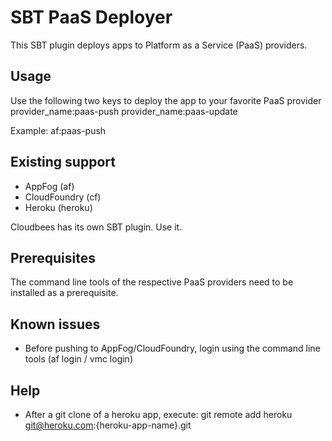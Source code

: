 # SBT PaaS Deployer #

This SBT plugin deploys apps to Platform as a Service (PaaS) providers.

## Usage ##

Use the following two keys to deploy the app to your favorite PaaS provider
    provider_name:paas-push
    provider_name:paas-update

Example: af:paas-push

## Existing support ##

- AppFog (af)
- CloudFoundry (cf)
- Heroku (heroku)

Cloudbees has its own SBT plugin. Use it.

## Prerequisites ##

The command line tools of the respective PaaS providers need to be installed as a prerequisite.

## Known issues ##
- Before pushing to AppFog/CloudFoundry, login using the command line tools (af login / vmc login)

## Help ##
- After a git clone of a heroku app, execute:
    git remote add heroku git@heroku.com:{heroku-app-name}.git
